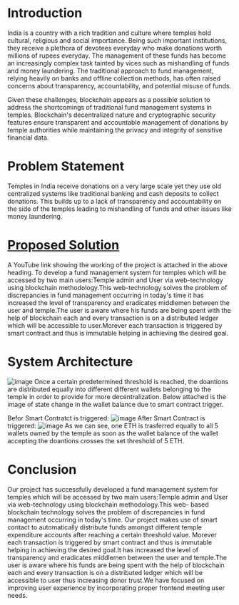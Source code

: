 # Introduction
India is a country with a rich tradition and culture where temples hold cultural, religious and social importance. Being such important institutions, they receive a plethora of  devotees everyday who make donations worth millions of rupees everyday. The management of these funds has become an increasingly complex task tainted by vices such as mishandling of funds and money laundering. The traditional approach to fund management, relying heavily on banks and offline collection methods, has often raised concerns about transparency, accountability, and potential misuse of funds.

Given these challenges, blockchain appears as a possible solution to address the shortcomings of traditional fund management systems in temples. Blockchain's decentralized nature and cryptographic security features ensure transparent and accountable management of donations by temple authorities while maintaining the privacy and integrity of sensitive financial data.

# Problem Statement
Temples in India receive donations on a very large scale yet they use old centralized systems like traditional banking and cash deposits to collect donations. This builds up to a lack of transparency and accountability on the side of the temples leading to mishandling of funds and other issues like money laundering.

# [Proposed Solution](https://youtu.be/sk4hWT-_EHI)

A YouTube link showing the working of the project is attached in the above heading. To develop a  fund management system for temples which will be accessed by two main users:Temple admin and User via web-technology using blockchain methodology.This web-technology solves the problem of discrepancies in fund management occurring in today's time it has increased the level of transparency and eradicates middlemen between the user and temple.The user is aware where his funds are being spent with the help of blockchain each and every transaction is on a distributed ledger which will be accessible to user.Morever each transaction is triggered by smart contract and thus is immutable helping in achieving the desired goal.

# System Architecture
![image](https://github.com/thakerhriday/Temple_Fund_Management_System/assets/143881496/6e8eaee0-f659-4abf-a397-56bd4ef626d4)
Once a certain predetermined threshold is reached, the doantions are distributed equally into different different wallets belonging to the temple in order to provide for more decentralization. Below attached is the image of state change in the wallet balance due to smart contract trigger. 

Befor Smart Contratct is triggered:
![image](https://github.com/user-attachments/assets/64574446-1238-4591-9eaf-d05c0b662608)
After Smart Contract is triggered:
![image](https://github.com/user-attachments/assets/fe00a9d6-8628-4906-a4cc-054fb1e311d5)
As we can see, one ETH is trasferred equally to all 5 wallets owned by the temple as soon as the wallet balance of the wallet accepting the doantions crosses the set threshold of 5 ETH.

# Conclusion
Our project has successfully developed a  fund management system for temples which will be accessed by two main users:Temple admin and User via web-technology using blockchain methodology.This web- based blockchain technology solves the problem of discrepancies in fund management occurring in today's time. Our project makes use of smart contact to automatically distribute funds amongst different temple expenditure accounts after reaching a certain threshold value. Morever each transaction is triggered by smart contract and thus is immutable helping in achieving the desired goal.It has increased the level of transparency and eradicates middlemen between the user and temple.The user is aware where his funds are being spent with the help of blockchain each and every transaction is on a distributed ledger which will be accessible to user thus increasing donor trust.We have focused on improving user experience by incorporating proper frontend meeting user needs.
